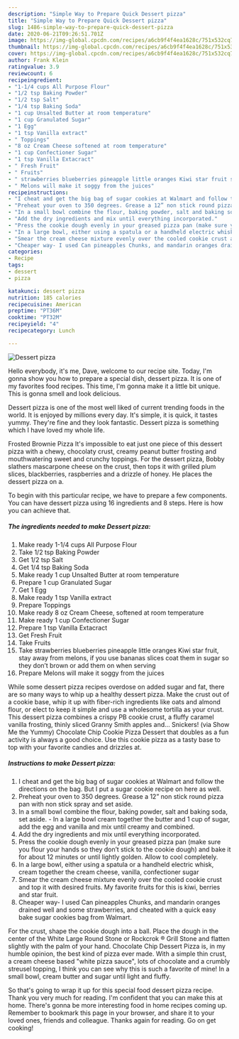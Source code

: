 ```yaml
---
description: "Simple Way to Prepare Quick Dessert pizza"
title: "Simple Way to Prepare Quick Dessert pizza"
slug: 1486-simple-way-to-prepare-quick-dessert-pizza
date: 2020-06-21T09:26:51.701Z
image: https://img-global.cpcdn.com/recipes/a6cb9f4f4ea1628c/751x532cq70/dessert-pizza-recipe-main-photo.jpg
thumbnail: https://img-global.cpcdn.com/recipes/a6cb9f4f4ea1628c/751x532cq70/dessert-pizza-recipe-main-photo.jpg
cover: https://img-global.cpcdn.com/recipes/a6cb9f4f4ea1628c/751x532cq70/dessert-pizza-recipe-main-photo.jpg
author: Frank Klein
ratingvalue: 3.9
reviewcount: 6
recipeingredient:
- "1-1/4 cups All Purpose Flour"
- "1/2 tsp Baking Powder"
- "1/2 tsp Salt"
- "1/4 tsp Baking Soda"
- "1 cup Unsalted Butter at room temperature"
- "1 cup Granulated Sugar"
- "1 Egg"
- "1 tsp Vanilla extract"
- " Toppings"
- "8 oz Cream Cheese softened at room temperature"
- "1 cup Confectioner Sugar"
- "1 tsp Vanilla Extacract"
- " Fresh Fruit"
- " Fruits"
- " strawberries blueberries pineapple little oranges Kiwi star fruit stay away from melons if you use bananas slices coat them in sugar so they dont brown or add them on when serving"
- " Melons will make it soggy from the juices"
recipeinstructions:
- "I cheat and get the big bag of sugar cookies at Walmart and follow the directions on the bag. But I put a sugar cookie recipe on here as well."
- "Preheat your oven to 350 degrees. Grease a 12” non stick round pizza pan with non stick spray and set aside."
- "In a small bowl combine the flour, baking powder, salt and baking soda, set aside.  In a large bowl cream together the butter and 1 cup of sugar, add the egg and vanilla and mix until creamy and combined."
- "Add the dry ingredients and mix until everything incorporated."
- "Press the cookie dough evenly in your greased pizza pan (make sure you flour your hands so they don’t stick to the cookie dough) and bake it for about 12 minutes or until lightly golden. Allow to cool completely."
- "In a large bowl, either using a spatula or a handheld electric whisk, cream together the cream cheese, vanilla, confectioner sugar"
- "Smear the cream cheese mixture evenly over the cooled cookie crust and top it with desired fruits. My favorite fruits for this is kiwi, berries and star fruit."
- "Cheaper way- I used Can pineapples Chunks, and mandarin oranges drained well and some strawberries, and cheated with a quick easy bake sugar cookies bag from Walmart."
categories:
- Recipe
tags:
- dessert
- pizza

katakunci: dessert pizza 
nutrition: 185 calories
recipecuisine: American
preptime: "PT36M"
cooktime: "PT32M"
recipeyield: "4"
recipecategory: Lunch

---
```



![Dessert pizza](https://img-global.cpcdn.com/recipes/a6cb9f4f4ea1628c/751x532cq70/dessert-pizza-recipe-main-photo.jpg)

Hello everybody, it's me, Dave, welcome to our recipe site. Today, I'm gonna show you how to prepare a special dish, dessert pizza. It is one of my favorites food recipes. This time, I'm gonna make it a little bit unique. This is gonna smell and look delicious.

Dessert pizza is one of the most well liked of current trending foods in the world. It is enjoyed by millions every day. It's simple, it is quick, it tastes yummy. They're fine and they look fantastic. Dessert pizza is something which I have loved my whole life.

Frosted Brownie Pizza It&#39;s impossible to eat just one piece of this dessert pizza with a chewy, chocolaty crust, creamy peanut butter frosting and mouthwatering sweet and crunchy toppings. For the dessert pizza, Bobby slathers mascarpone cheese on the crust, then tops it with grilled plum slices, blackberries, raspberries and a drizzle of honey. He places the dessert pizza on a.


To begin with this particular recipe, we have to prepare a few components. You can have dessert pizza using 16 ingredients and 8 steps. Here is how you can achieve that.

<!--inarticleads1-->

##### The ingredients needed to make Dessert pizza:

1. Make ready 1-1/4 cups All Purpose Flour
1. Take 1/2 tsp Baking Powder
1. Get 1/2 tsp Salt
1. Get 1/4 tsp Baking Soda
1. Make ready 1 cup Unsalted Butter at room temperature
1. Prepare 1 cup Granulated Sugar
1. Get 1 Egg
1. Make ready 1 tsp Vanilla extract
1. Prepare  Toppings
1. Make ready 8 oz Cream Cheese, softened at room temperature
1. Make ready 1 cup Confectioner Sugar
1. Prepare 1 tsp Vanilla Extacract
1. Get  Fresh Fruit
1. Take  Fruits
1. Take  strawberries blueberries pineapple little oranges Kiwi star fruit, stay away from melons, if you use bananas slices coat them in sugar so they don’t brown or add them on when serving
1. Prepare  Melons will make it soggy from the juices


While some dessert pizza recipes overdose on added sugar and fat, there are so many ways to whip up a healthy dessert pizza. Make the crust out of a cookie base, whip it up with fiber-rich ingredients like oats and almond flour, or elect to keep it simple and use a wholesome tortilla as your crust. This dessert pizza combines a crispy PB cookie crust, a fluffy caramel vanilla frosting, thinly sliced Granny Smith apples and… Snickers! (via Show Me the Yummy) Chocolate Chip Cookie Pizza Dessert that doubles as a fun activity is always a good choice. Use this cookie pizza as a tasty base to top with your favorite candies and drizzles at. 

<!--inarticleads2-->

##### Instructions to make Dessert pizza:

1. I cheat and get the big bag of sugar cookies at Walmart and follow the directions on the bag. But I put a sugar cookie recipe on here as well.
1. Preheat your oven to 350 degrees. Grease a 12” non stick round pizza pan with non stick spray and set aside.
1. In a small bowl combine the flour, baking powder, salt and baking soda, set aside. -  In a large bowl cream together the butter and 1 cup of sugar, add the egg and vanilla and mix until creamy and combined.
1. Add the dry ingredients and mix until everything incorporated.
1. Press the cookie dough evenly in your greased pizza pan (make sure you flour your hands so they don’t stick to the cookie dough) and bake it for about 12 minutes or until lightly golden. Allow to cool completely.
1. In a large bowl, either using a spatula or a handheld electric whisk, cream together the cream cheese, vanilla, confectioner sugar
1. Smear the cream cheese mixture evenly over the cooled cookie crust and top it with desired fruits. My favorite fruits for this is kiwi, berries and star fruit.
1. Cheaper way- I used Can pineapples Chunks, and mandarin oranges drained well and some strawberries, and cheated with a quick easy bake sugar cookies bag from Walmart.


For the crust, shape the cookie dough into a ball. Place the dough in the center of the White Large Round Stone or Rockcrok ® Grill Stone and flatten slightly with the palm of your hand. Chocolate Chip Dessert Pizza is, in my humble opinion, the best kind of pizza ever made. With a simple thin crust, a cream cheese based &#34;white pizza sauce&#34;, lots of chocolate and a crumbly streusel topping, I think you can see why this is such a favorite of mine! In a small bowl, cream butter and sugar until light and fluffy. 

So that's going to wrap it up for this special food dessert pizza recipe. Thank you very much for reading. I'm confident that you can make this at home. There's gonna be more interesting food in home recipes coming up. Remember to bookmark this page in your browser, and share it to your loved ones, friends and colleague. Thanks again for reading. Go on get cooking!
